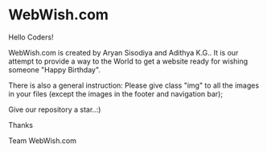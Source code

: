 # WebWish.com
Hello Coders!    

  WebWish.com is created by Aryan Sisodiya and Adithya K.G.. It is our attempt to provide a way to the World to get a website ready for wishing someone "Happy Birthday".  

  There is also a general instruction: Please give class "img" to all the images in your files (except the images in the footer and navigation bar);
  
  Give our repository a star..:)
  
  
Thanks  


Team WebWish.com
